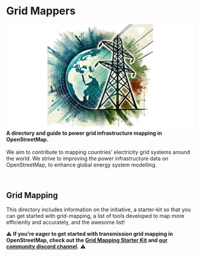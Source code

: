 # Grid Mappers
<img src= images/logo_grid.png align="right" width="550">__**A directory and guide to power grid infrastructure mapping in OpenStreetMap.**__ <br> <br> We aim to contribute to mapping countries' electricity grid systems around the world. We strive to improving the power infrastructure data on OpenStreetMap, to enhance global energy system modelling. 

<br>

## Grid Mapping
This directory includes information on the initiative, a starter-kit so that you can get started with grid-mapping, a list of tools developed to map more efficiently and accurately, and the awesome list! 

⚠️ **If you're eager to get started with transmission grid mapping in OpenStreetMap, check out the [Grid Mapping Starter Kit](https://github.com/open-energy-transition/grid-mapping-starter-kit) and [our community discord channel](https://discord.gg/6bPK5TXn).** ⚠️
